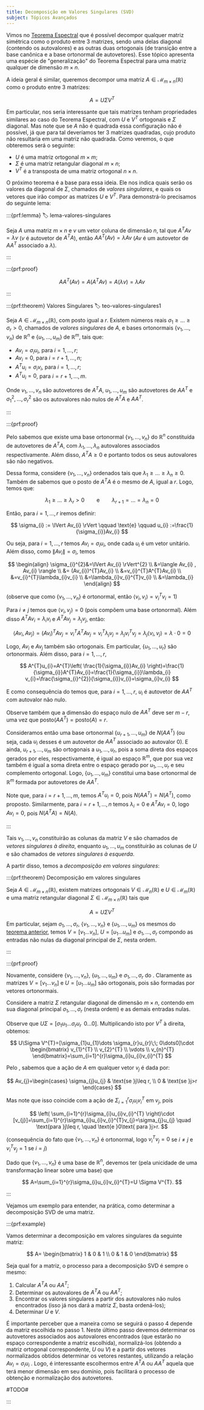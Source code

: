 ```yaml
---
title: Decomposição em Valores Singulares (SVD)
subject: Tópicos Avançados
---
```


Vimos no [Teorema Espectral](teorema-espectral.md) que é possível decompor qualquer matriz simétrica como o produto entre 3 matrizes, sendo uma delas diagonal (contendo os autovalores) e as outras duas ortogonais (de transição entre a base canônica e a base ortonormal de autovetores). Esse tópico apresenta uma espécie de "generalização" do Teorema Espectral para uma matriz qualquer de dimensão $m \times n$.

A ideia geral é similar, queremos decompor uma matriz $A\in \mathcal{M}_{m\times n}(\mathbb{R})$ como o produto entre 3 matrizes:

$$
A=U\Sigma V^{T}
$$

Em particular, nos seria interessante que tais matrizes tenham propriedades similares ao caso do Teorema Espectral, com $U$ e $V^{T}$ ortogonais e $\Sigma$ diagonal. Mas note que se $A$ não é quadrada essa configuração não é possível, já que para tal deveríamos ter 3 matrizes quadradas, cujo produto não resultaria em uma matriz não quadrada. Como veremos, o que obteremos será o seguinte:

- $U$ é uma matriz ortogonal $m\times m$;
- $\Sigma$ é uma matriz retangular diagonal $m\times n$;
- $V^{T}$ é a transposta de uma matriz ortogonal $n\times n$.

O próximo teorema é a base para essa ideia. Ele nos indica quais serão os valores da diagonal de $\Sigma$, chamados de *valores singulares*, e quais os vetores que irão compor as matrizes $U$ e $V^{T}$. Para demonstrá-lo precisamos do seguinte lema:

:::{prf:lemma}
:label: lema-valores-singulares

Seja $A$ uma matriz $m\times n$ e $v$ um vetor coluna de dimensão $n$, tal que $A^{T}Av=\lambda v$ ($v$ é autovetor de $A^{T}A$), então $AA^{T}(Av)=\lambda Av$ ($Av$ é um autovetor de $AA^{T}$ associado a $\lambda$).

:::

:::{prf:proof}

$$
AA^{T}(Av)=A(A^{T}Av)=A(\lambda v)=\lambda Av
$$

:::

:::{prf:theorem} Valores Singulares
:label: teo-valores-singulares1

Seja $A\in \mathcal{M}_{m\times n}(\mathbb{R})$, com posto igual a $r$. Existem números reais $\sigma_{1}\geq \dots\geq \sigma_{r}>0$, chamados de *valores singulares* de $A$, e bases ortonormais $\{ v_{1},\dots,v_{n} \}$ de $\mathbb{R}^{n}$ e $\{ u_{1},\dots,u_{m} \}$ de $\mathbb{R}^{m}$, tais que:

- $Av_{i}=\sigma_{i}u_{i}$, para $i=1,\dots,r$;
- $Av_{i}=0$, para $i=r+1,\dots,n$;
- $A^{T}u_{i}=\sigma_{i}v_{i}$, para $i=1,\dots,r$;
- $A^{T}u_{i}=0$, para $i=r+1,\dots,m$.

Onde $v_{1},\dots,v_{n}$ são autovetores de $A^{T}A$, $u_{1},\dots,u_{m}$ são autovetores de $AA^{T}$ e $\sigma_{1}^{2},\dots,\sigma_{r}^{2}$ são os autovalores não nulos de $A^{T}A$ e $AA^{T}$.

:::

:::{prf:proof}

Pelo [](#pre-teorema-valores-singulares) sabemos que existe uma base ortonormal $\{ v_{1},\dots,v_{n} \}$ do $\mathbb{R}^{n}$ constituída de autovetores de $A^{T}A$, com $\lambda_{1},\dots,\lambda_{n}$ autovalores associados respectivamente. Além disso, $A^{T}A\geq0$ e portanto todos os seus autovalores são não negativos.

Dessa forma, considere $\{ v_{1} ,\dots,v_{n}\}$ ordenados tais que $\lambda_{1}\geq \dots\geq \lambda_{n}\geq0$. Também de [](#pre-teorema-valores-singulares) sabemos que o posto de $A^{T}A$ é o mesmo de $A$, igual a $r$. Logo, temos que:

$$
\lambda_{1}\geq\dots\geq \lambda_{r}>0 \qquad \text{e} \qquad \lambda_{r+1}=\dots=\lambda_{n}=0
$$

Então, para $i=1,\dots,r$ iremos definir:

$$
\sigma_{i} := \lVert Av_{i} \rVert \qquad \text{e} \qquad u_{i} :=\frac{1}{\sigma_{i}}Av_{i}
$$

Ou seja, para $i=1,\dots,r$ temos $Av_{i}=\sigma_{i}u_{i}$, onde cada $u_{i}$ é um vetor unitário. Além disso, como $\lVert Av_{i} \rVert=\sigma_{i}$, temos

$$
\begin{align}
\sigma_{i}^{2}&=\lVert Av_{i} \rVert^{2} \\
&=\langle Av_{i} , Av_{i} \rangle  \\
&= (Av_{i})^{T}Av_{i} \\
&=v_{i}^{T}A^{T}Av_{i} \\
&=v_{i}^{T}\lambda_{i}v_{i} \\
&=\lambda_{i}v_{i}^{T}v_{i} \\
&=\lambda_{i}
\end{align}
$$

(observe que como $\{ v_{1},\dots,v_{n} \}$ é ortonormal, então $\langle v_{i} , v_{i} \rangle=v_{i}^{T}v_{i}=1$)

Para $i\neq j$ temos que $\langle v_{i} , v_{j} \rangle=0$ (pois compõem uma base ortonormal). Além disso $A^{T}Av_{i}=\lambda_{i}v_{i}$ e $A^{T}Av_{j}=\lambda_{j}v_{j}$, então:

$$
\langle Av_{i} , Av_{j} \rangle=(Av_{i})^{T}Av_{j}=v_{i}^{T}A^{T}Av_{j}=v_{i}^{T}\lambda_{j}v_{j}=\lambda_{j}v_{i}^{T}v_{j}=\lambda_{j}\langle v_{i} , v_{j} \rangle=\lambda \cdot 0=0
$$

Logo, $Av_{i}$ e $Av_{j}$ também são ortogonais. Em particular, $\{ u_{1} ,\dots,u_{r}\}$ são ortonormais. Além disso, para $i=1,\dots,r$,

$$
A^{T}u_{i}=A^{T}\left( \frac{1}{\sigma_{i}}Av_{i} \right)=\frac{1}{\sigma_{i}}A^{T}Av_{i}=\frac{1}{\sigma_{i}}\lambda_{i} v_{i}=\frac{\sigma_{i}^{2}}{\sigma_{i}}v_{i}=\sigma_{i}v_{i}
$$

E como consequência do [](#lema-valores-singulares) temos que, para $i=1,\dots,r$, $u_{i}$ é autovetor de $AA^{T}$ com autovalor não nulo. 

Observe também que a dimensão do espaço nulo de $AA^{T}$ deve ser $m-r$, uma vez que $\text{posto}(AA^{T})=\text{posto}(A)=r$. 

Consideramos então uma base ortonormal $\{ u_{r+1},\dots,u_{m} \}$ de $N(AA^{T})$ (ou seja, cada $u_{i}$ desses é um autovetor de $AA^{T}$ associado ao autovalor $0$). E ainda, $u_{r+1},\dots,u_{m}$ são ortogonais a $u_{1},\dots,u_{r}$, pois a soma direta dos espaços gerados por eles, respectivamente, é igual ao espaço $\mathbb{R}^{m}$, que por sua vez também é igual a soma direta entre o espaço gerado por $u_{1},\dots,u_{r}$ e seu complemento ortogonal. Logo, $\{ u_{1},\dots,u_{m} \}$ constitui uma base ortonormal de $\mathbb{R}^{m}$ formada por autovetores de $AA^{T}$. 

Note que, para $i=r+1,\dots,m$, temos $A^{T}u_{i}=0$, pois $N(AA^{T})=N(A^{T})$, como proposto. Similarmente, para $i=r+1,\dots,n$ temos $\lambda_{i}=0$ e ${} A^{T}Av_{i}=0 {}$, logo $Av_{i}=0$, pois $N(A^{T}A)=N(A)$.

:::

Tais $v_{1},\dots,v_{n}$ constituirão as colunas da matriz $V$ e são chamados de *vetores singulares à direita*, enquanto $u_{1},\dots,u_{m}$ constituirão as colunas de $U$ e são chamados de *vetores singulares à esquerda*.

A partir disso, temos a *decomposição em valores singulares*:

:::{prf:theorem} Decomposição em valores singulares

Seja $A\in \mathcal{M}_{m\times n}(\mathbb{R})$, existem matrizes ortogonais $V\in \mathcal{M}_{n}(\mathbb{R})$ e $U\in \mathcal{M}_{m}(\mathbb{R})$ e uma matriz retangular diagonal $\Sigma \in \mathcal{M}_{m\times n}(\mathbb{R})$ tais que

$$
A=U\Sigma V^{T}
$$

Em particular, sejam $\sigma_{1},\dots,\sigma_{r}$, $\{ v_{1},\dots,v_{n} \}$ e $\{ u_{1},\dots,u_{m} \}$ os mesmos do [teorema anterior](#teo-valores-singulares1), temos $V=[v_{1}\dots v_{n}]$, $U=[u_{1}\dots u_{m}]$ e $\sigma_{1},\dots,\sigma_{r}$ compondo as entradas não nulas da diagonal principal de $\Sigma$, nesta ordem.

:::

:::{prf:proof}

Novamente, considere $\{ v_{1},\dots,v_{n} \}$, $\{ u_{1},\dots,u_{m} \}$ e $\sigma_{1},\dots,\sigma_{r}$ do [](#teo-valores-singulares1). Claramente as matrizes $V=[v_{1} \dots v_{n}]$ e $U=[u_{1} \dots u_{m}]$ são ortogonais, pois são formadas por vetores ortonormais.

Considere a matriz $\Sigma$ retangular diagonal de dimensão $m \times n$, contendo em sua diagonal principal $\sigma_{1},\dots,\sigma_{r}$ (nesta ordem) e as demais entradas nulas.

Observe que $U\Sigma=[\sigma_{1}u_{1}\dots \sigma_{r}u_{r}\;\; 0\dots0]$. Multiplicando isto por $V^{T}$ à direita, obtemos:

$$
U\Sigma V^{T}=[\sigma_{1}u_{1}\dots \sigma_{r}u_{r}\;\; 0\dots0]\cdot \begin{bmatrix}
v_{1}^{T} \\
v_{2}^{T} \\
\vdots \\
v_{n}^{T}
\end{bmatrix}=\sum_{i=1}^{r}\sigma_{i}u_{i}v_{i}^{T}
$$

Pelo [](#teo-valores-singulares1), sabemos que a ação de $A$ em qualquer vetor $v_{j}$ é dada por:

$$
Av_{j}=\begin{cases}
\sigma_{j}u_{j} & \text{se }j\leq r, \\
0 & \text{se }j>r
\end{cases}
$$

Mas note que isso coincide com a ação de $\Sigma_{i=1}^{r}\sigma_{i}u_{i}v_{i}^{T}$ em $v_{j}$, pois

$$
\left( \sum_{i=1}^{r}\sigma_{i}u_{i}v_{i}^{T} \right)\cdot [v_{j}]=\sum_{i=1}^{r}\sigma_{i}u_{i}v_{i}^{T}v_{j}=\sigma_{j}u_{j} \quad \text{para }j\leq r, \quad \text{e }0\text{ para }j>r.
$$

(consequência do fato que $\{ v_{1},\dots,v_{n} \}$ é ortonormal, logo $v_{i}^{T}v_{j}=0$ se $i \neq j$ e $v_{i}^{T}v_{j}=1$ se $i=j$)

Dado que $\{ v_{1},\dots,v_{n} \}$ é uma base de $\mathbb{R}^{n}$, devemos ter (pela unicidade de uma transformação linear sobre uma base) que

$$
A=\sum_{i=1}^{r}\sigma_{i}u_{i}v_{i}^{T}=U \Sigma V^{T}.
$$

:::

Vejamos um exemplo para entender, na prática, como determinar a decomposição SVD de uma matriz.

:::{prf:example}

Vamos determinar a decomposição em valores singulares da seguinte matriz:

$$
A=
\begin{bmatrix}
1 & 0 & 1 \\
0 & 1 & 0
\end{bmatrix}
$$

Seja qual for a matriz, o processo para a decomposição SVD é sempre o mesmo:

1. Calcular $A^{T}A$ ou $AA^{T}$;
2. Determinar os autovalores de $A^{T}A$ ou $AA^{T}$;
3. Encontrar os valores singulares a partir dos autovalores não nulos encontrados (isso já nos dará a matriz $\Sigma$, basta ordená-los);
4. Determinar $U$ e $V$.

É importante perceber que a maneira como se seguirá o passo 4 depende da matriz escolhida no passo 1. Neste último passo devemos determinar os autovetores associados aos autovalores encontrados (que estarão no espaço correspondente a matriz escolhida), normalizá-los (obtendo a matriz ortogonal correspondente, $U$ ou $V$) e a partir dos vetores normalizados obtidos determinar os vetores restantes, utilizando a relação $Av_{i}=\sigma_{i}u_{i}$ . Logo, é interessante escolhermos entre $A^{T}A$ ou $AA^{T}$ aquela que terá menor dimensão em seu domínio, pois facilitará o processo de obtenção e normalização dos autovetores.

#TODO#

:::
